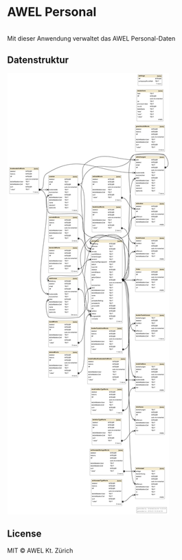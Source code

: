 # AWEL Personal

<br/>
Mit dieser Anwendung verwaltet das AWEL Personal-Daten

## Datenstruktur
![Datenstruktur](./app/etc/awel-personal-structure.png)




## License
MIT © AWEL Kt. Zürich
